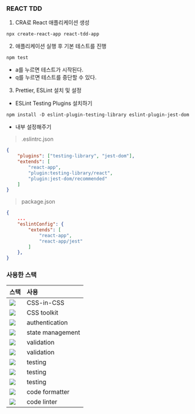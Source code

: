 ### REACT TDD

1. CRA로 React 애플리케이션 생성

```
npx create-react-app react-tdd-app
```

2. 애플리케이션 실행 후 기본 테스트를 진행

```
npm test
```

- a를 누르면 테스트가 시작된다.
- q를 누르면 테스트를 중단할 수 있다.

3. Prettier, ESLint 설치 및 설정

- ESLint Testing Plugins 설치하기

```
npm install -D eslint-plugin-testing-library eslint-plugin-jest-dom
```

- 내부 설정해주기

> .eslintrc.json

```json
{
	"plugins": ["testing-library", "jest-dom"],
	"extends": [
		"react-app",
		"plugin:testing-library/react",
		"plugin:jest-dom/recommended"
	]
}
```

> package.json

```json
{
	...
	"eslintConfig": {
		"extends": [
			"react-app",
			"react-app/jest"
		]
	},
}
```

### 사용한 스택

| 스택                                                                                                                   | 사용             |
| :--------------------------------------------------------------------------------------------------------------------- | :--------------- |
| <img src="https://img.shields.io/badge/sass-CC6699?style=for-the-badge&logo=sass&logoColor=white">                     | CSS-in-CSS       |
| <img src="https://img.shields.io/badge/bootstrap-7952B3?style=for-the-badge&logo=bootstrap&logoColor=white">           | CSS toolkit      |
| <img src="https://img.shields.io/badge/nextauth.js-17D5C7?style=for-the-badge&logo=nextauthjs&logoColor=white">        | authentication   |
| <img src="https://img.shields.io/badge/recoil-3578E5?style=for-the-badge&logo=recoil&logoColor=white">                 | state management |
| <img src="https://img.shields.io/badge/reacthookform-EC5990?style=for-the-badge&logo=reacthookform&logoColor=white">   | validation       |
| <img src="https://img.shields.io/badge/yup-orange?style=for-the-badge&logo=yup&logoColor=white">                       | validation       |
| <img src="https://img.shields.io/badge/testinglibrary-E33332?style=for-the-badge&logo=testinglibrary&logoColor=white"> | testing          |
| <img src="https://img.shields.io/badge/jest-C21325?style=for-the-badge&logo=jest&logoColor=white">                     | testing          |
| <img src="https://img.shields.io/badge/cypress-17202C?style=for-the-badge&logo=cypress&logoColor=white">               | testing          |
| <img src="https://img.shields.io/badge/prettier-F7B93E?style=for-the-badge&logo=prettier&logoColor=white">             | code formatter   |
| <img src="https://img.shields.io/badge/eslint-4B32C3?style=for-the-badge&logo=eslint&logoColor=white">                 | code linter      |
